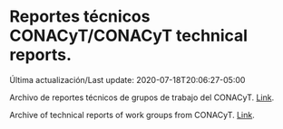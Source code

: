 # Reportes técnicos CONACyT/CONACyT technical reports.

Última actualización/Last update: 2020-07-18T20:06:27-05:00

Archivo de reportes técnicos de grupos de trabajo del CONACyT. [Link](https://coronavirus.conacyt.mx/productos/index.html).

Archive of technical reports of work groups from CONACyT. [Link](https://coronavirus.conacyt.mx/productos/index.html).
